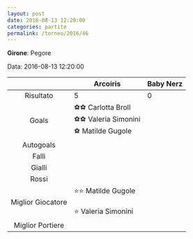 ```yaml
---
layout: post
date: 2016-08-13 12:20:00
categories: partite
permalink: /torneo/2016/46
---
```

**Girone**: Pegore

Data: 2016-08-13 12:20:00

| | Arcoiris | Baby Nerz |
|:-----:|-----|-----|
Risultato|5|0
Goals|⚽⚽ Carlotta Broll<br/>⚽⚽ Valeria Simonini<br/>⚽ Matilde Gugole|
Autogoals||
Falli||
Gialli||
Rossi||
Miglior Giocatore|⭐⭐ Matilde Gugole<br/><br/>⭐ Valeria Simonini<br/>|
Miglior Portiere||